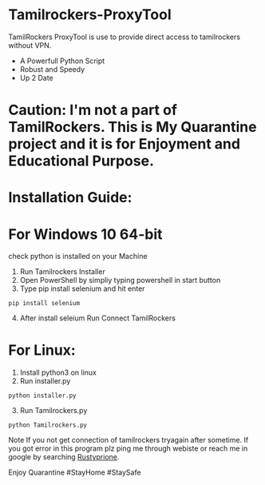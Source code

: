 # Tamilrockers-ProxyTool
TamilRockers ProxyTool is use to provide direct access to tamilrockers without VPN.
- A Powerfull Python Script
- Robust and Speedy
- Up 2 Date
# Caution: I'm not a part of TamilRockers. This is My Quarantine project and it is for Enjoyment and Educational Purpose.

# Installation Guide:
# For Windows 10 64-bit

check python is installed on your Machine
1. Run Tamilrockers Installer
2. Open PowerShell by simpliy typing powershell in start button
3. Type pip install selenium and hit enter

```pip install selenium```

4. After install seleium Run Connect TamilRockers 

# For Linux:

1. Install python3 on linux
2. Run installer.py 

```python installer.py```

3. Run Tamilrockers.py

```python Tamilrockers.py```


Note If you not get connection of tamilrockers tryagain after sometime.
If you got error in this program plz ping me through webiste or reach me in google by searching [Rustyprione](https://www.google.com/search?q=rustyprione).

Enjoy Quarantine 
#StayHome #StaySafe 
